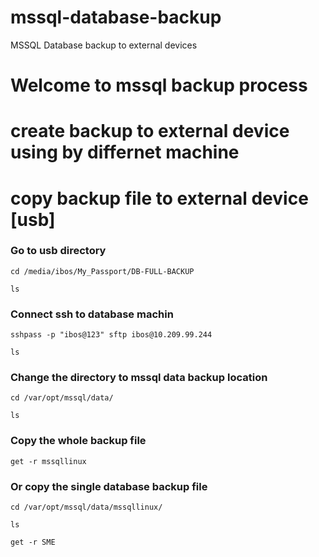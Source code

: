 # mssql-database-backup
MSSQL Database backup to external devices 

# Welcome to mssql backup process 

# create backup to external device using by differnet machine 

# copy backup file to external device [usb]

### Go to usb directory 

	cd /media/ibos/My_Passport/DB-FULL-BACKUP
	
	ls
	
### Connect ssh to database machin

	sshpass -p "ibos@123" sftp ibos@10.209.99.244

	ls
	
### Change the directory to mssql data backup location 

	cd /var/opt/mssql/data/

	ls

### Copy the whole backup file

	get -r mssqllinux
	
### Or copy the single database backup file

	cd /var/opt/mssql/data/mssqllinux/
	
	ls
	
	get -r SME
